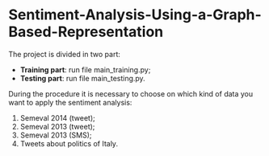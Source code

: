 # Sentiment-Analysis-Using-a-Graph-Based-Representation

The project is divided in two part:  

- **Training part**: run file main_training.py;
- **Testing part**: run file main_testing.py.

During the procedure it is necessary to choose on which kind of data you want to apply the sentiment analysis:

1) Semeval 2014 (tweet);
2) Semeval 2013 (tweet);
3) Semeval 2013 (SMS);
4) Tweets about politics of Italy.
